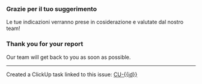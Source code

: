 ### Grazie per il tuo suggerimento
Le tue indicazioni verranno prese in cosiderazione e valutate dal nostro team!

### Thank you for your report
Our team will get back to you as soon as possible.

---

Created a ClickUp task linked to this issue: [CU-{{id}}]({{url}})

